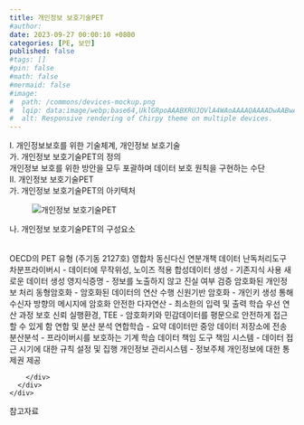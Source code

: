 ```yaml
---
title: 개인정보 보호기술PET
#author: 
date: 2023-09-27 00:00:10 +0800
categories: [PE, 보안]
published: false
#tags: []
#pin: false
#math: false
#mermaid: false
#image:
#  path: /commons/devices-mockup.png
#  lqip: data:image/webp;base64,UklGRpoAAABXRUJQVlA4WAoAAAAQAAAADwAABwAAQUxQSDIAAAARL0AmbZurmr57yyIiqE8oiG0bejIYEQTgqiDA9vqnsUSI6H+oAERp2HZ65qP/VIAWAFZQOCBCAAAA8AEAnQEqEAAIAAVAfCWkAALp8sF8rgRgAP7o9FDvMCkMde9PK7euH5M1m6VWoDXf2FkP3BqV0ZYbO6NA/VFIAAAA
#  alt: Responsive rendering of Chirpy theme on multiple devices.
---
```


<div class="post-wrap">
  <div class="para">
    <div class="para-title">
      I. 개인정보보호를 위한 기술체계, 개인정보 보호기술
    </div>
    <div class="para-cntnt">
      <div class="para">
        <div class="para-title">
          가. 개인정보 보호기술PET의 정의
        </div>
        <div class="para-cntnt">
            개인정보 보호를 위한 방안을 모두 포괄하며 데이터 보호 원칙을 구현하는 수단
        </div>
      </div>
    </div>
  </div>
  
  <div class="para">
    <div class="para-title">
      II. 개인정보 보호기술PET
    </div>
    <div class="para-cntnt">
      <div class="para">
        <div class="para-title">
          가. 개인정보 보호기술PET의 아키텍처
        </div>
        <div class="para-cntnt">
          <figure class="post-figure">
            <img src="/assets/img/posts/개인정보-보호기술PET.png" alt="개인정보 보호기술PET">
<!--            <figcaption>Source: Unveiling the Metaverse: Exploring Emerging Trends, Multifaceted Perspectives, and Future Challenges</figcaption>-->
          </figure>
        </div>
      </div>
      <div class="para">
        <div class="para-title">
          나. 개인정보 보호기술PET의 구성요소
        </div>
        <div class="para-cntnt">
          <table class="post-table">
          </table>
          OECD의 PET 유형 (주기동 2127호) 영합차 동신다신 연분개책
  데이터 난독처리도구
    차분프라이버시 - 데이터에 무작위성, 노이즈 적용
    합성데이터 생성 - 기존지식 사용 새로운 데이터 생성
    영지식증명 - 정보를 노출하지 않고 진실 여부 검증
  암호화된 개인정보 처리
    동형암호화 - 암호화된 데이터의 연산 수행
    신원기반 암호화 - 개인키 생성 통해 수신자 방향의 메시지에 암호화 
    안전한 다자연산 - 최소한의 입력 및 출력 학습 우선 연산 과정 보호
    신뢰 실행환경, TEE - 암호화키와 민감데이터를 평문으로 안전하게 접근할 수 있게 함
  연합 및 분산 분석
    연합학습 - 요약 데이터만 중앙 데이터 저장소에 전송
    분산분석 - 프라이버시를 보호하는 기계 학습
  데이터 책임 도구
    책임 시스템 - 데이터 접근 시기에 대한 규칙 설정 및 집행
    개인정보 관리시스템 - 정보주체 개인정보에 대한 통제권 제공

        </div>
      </div>
    </div>
  </div>

  <div class="refr-wrap">
    <div class="refr-title">
        참고자료
    </div>
    <ol class="refr-list">
    <!--    <li>(나현식, 최대선) <a target="_blank" href="https://scienceon.kisti.re.kr/commons/util/originalView.do?cn=JAKO202225948430499&oCn=JAKO202225948430499&dbt=JAKO&journal=NJOU00291864">메타버스 보안 위협 요소 및 대응 방안 검토</a></li>-->
    <!--    <li>(M. Uddin, S. Manickam, H. Ullah, M. Obaidat and A. Dandoush) <a target="_blank" href="https://ieeexplore.ieee.org/abstract/document/10138386">Unveiling the Metaverse: Exploring Emerging Trends, Multifaceted Perspectives, and Future Challenges</a></li>-->
    </ol>
  </div>
</div>
